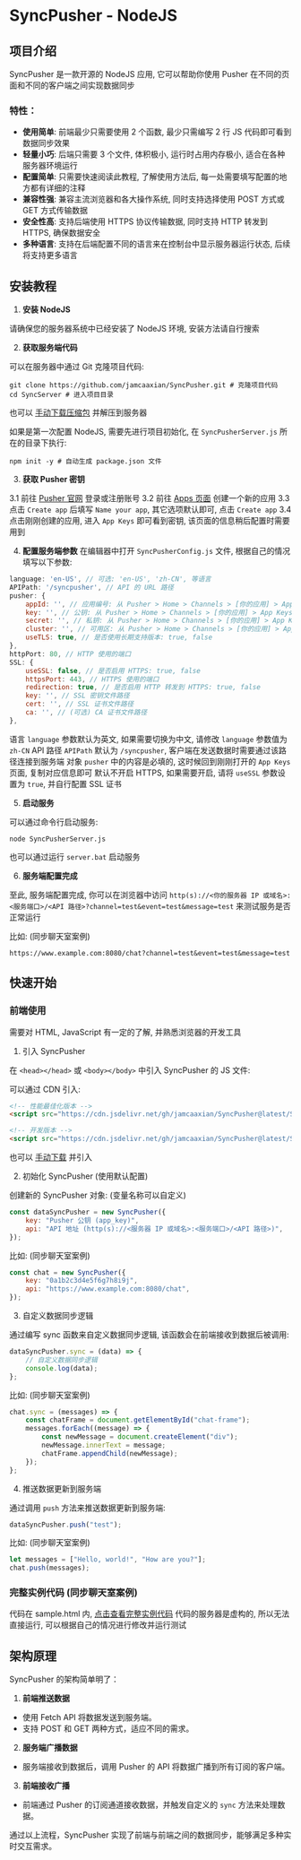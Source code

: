 # SyncPusher - NodeJS

## 项目介绍

SyncPusher 是一款开源的 NodeJS 应用, 它可以帮助你使用 Pusher 在不同的页面和不同的客户端之间实现数据同步

### 特性：

- **使用简单**: 前端最少只需要使用 2 个函数, 最少只需编写 2 行 JS 代码即可看到数据同步效果
- **轻量小巧**: 后端只需要 3 个文件, 体积极小, 运行时占用内存极小, 适合在各种服务器环境运行
- **配置简单**: 只需要快速阅读此教程, 了解使用方法后, 每一处需要填写配置的地方都有详细的注释
- **兼容性强**: 兼容主流浏览器和各大操作系统, 同时支持选择使用 POST 方式或 GET 方式传输数据
- **安全性高**: 支持后端使用 HTTPS 协议传输数据, 同时支持 HTTP 转发到 HTTPS, 确保数据安全
- **多种语言**: 支持在后端配置不同的语言来在控制台中显示服务器运行状态, 后续将支持更多语言

## 安装教程

1. **安装 NodeJS**

请确保您的服务器系统中已经安装了 NodeJS 环境, 安装方法请自行搜索

2. **获取服务端代码**

可以在服务器中通过 Git 克隆项目代码:
```CLI (CMD | PowerShell | Bash)
git clone https://github.com/jamcaaxian/SyncPusher.git # 克隆项目代码
cd SyncServer # 进入项目目录
```

也可以 [手动下载压缩包](https://github.com/jamcaaxian/SyncPusher/archive/master.zip) 并解压到服务器

如果是第一次配置 NodeJS, 需要先进行项目初始化, 在 `SyncPusherServer.js` 所在的目录下执行:
```CLI (CMD | PowerShell | Bash)
npm init -y # 自动生成 package.json 文件
```

3. **获取 Pusher 密钥**

3.1 前往 [Pusher 官网](https://pusher.com/) 登录或注册账号
3.2 前往 [Apps 页面](https://dashboard.pusher.com/apps) 创建一个新的应用
3.3 点击 `Create app` 后填写 `Name your app`, 其它选项默认即可, 点击 `Create app`
3.4 点击刚刚创建的应用, 进入 `App Keys` 即可看到密钥, 该页面的信息稍后配置时需要用到

4. **配置服务端参数**
在编辑器中打开 `SyncPusherConfig.js` 文件, 根据自己的情况填写以下参数:
```SyncPusherConfig.js
language: 'en-US', // 可选: 'en-US', 'zh-CN', 等语言
APIPath: '/syncpusher', // API 的 URL 路径
pusher: {
    appId: '', // 应用编号: 从 Pusher > Home > Channels > [你的应用] > App Keys > app_id 获取
    key: '', // 公钥: 从 Pusher > Home > Channels > [你的应用] > App Keys > key 获取
    secret: '', // 私钥: 从 Pusher > Home > Channels > [你的应用] > App Keys > secret 获取
    cluster: '', // 可用区: 从 Pusher > Home > Channels > [你的应用] > App Keys > cluster 获取
    useTLS: true, // 是否使用长期支持版本: true, false
},
httpPort: 80, // HTTP 使用的端口
SSL: {
    useSSL: false, // 是否启用 HTTPS: true, false
    httpsPort: 443, // HTTPS 使用的端口
    redirection: true, // 是否启用 HTTP 转发到 HTTPS: true, false
    key: '', // SSL 密钥文件路径
    cert: '', // SSL 证书文件路径
    ca: '', // (可选) CA 证书文件路径
},
```

语言 `language` 参数默认为英文, 如果需要切换为中文, 请修改 `language` 参数值为 `zh-CN`
API 路径 `APIPath` 默认为 `/syncpusher`, 客户端在发送数据时需要通过该路径连接到服务端
对象 `pusher` 中的内容是必填的, 这时候回到刚刚打开的 `App Keys` 页面, 复制对应信息即可
默认不开启 HTTPS, 如果需要开启, 请将 `useSSL` 参数设置为 `true`, 并自行配置 SSL 证书

5. **启动服务**

可以通过命令行启动服务:
```CLI (CMD | PowerShell | Bash)
node SyncPusherServer.js
```

也可以通过运行 `server.bat` 启动服务

6. **服务端配置完成**

至此, 服务端配置完成, 你可以在浏览器中访问
    `http(s)://<你的服务器 IP 或域名>:<服务端口>/<API 路径>?channel=test&event=test&message=test`
来测试服务是否正常运行

比如: (同步聊天室案例)
```browser
https://www.example.com:8080/chat?channel=test&event=test&message=test
```

## 快速开始

### 前端使用

需要对 HTML, JavaScript 有一定的了解, 并熟悉浏览器的开发工具

1. 引入 SyncPusher

在 `<head></head>` 或 `<body></body>` 中引入 SyncPusher 的 JS 文件:

可以通过 CDN 引入:
```html
<!-- 性能最佳化版本 -->
<script src="https://cdn.jsdelivr.net/gh/jamcaaxian/SyncPusher@latest/SyncClient/syncpusher.min.js"></script>
```
```html
<!-- 开发版本 -->
<script src="https://cdn.jsdelivr.net/gh/jamcaaxian/SyncPusher@latest/SyncClient/syncpusher.js"></script>
```

也可以 [手动下载](https://github.com/jamcaaxian/SyncPusher/releases) 并引入

2. 初始化 SyncPusher (使用默认配置)

创建新的 SyncPusher 对象: (变量名称可以自定义)
```javascript
const dataSyncPusher = new SyncPusher({
    key: "Pusher 公钥 (app_key)",
    api: "API 地址 (http(s)://<服务器 IP 或域名>:<服务端口>/<API 路径>)",
});
```

比如: (同步聊天室案例)
```javascript
const chat = new SyncPusher({
    key: "0a1b2c3d4e5f6g7h8i9j",
    api: "https://www.example.com:8080/chat",
});
```

3. 自定义数据同步逻辑

通过编写 sync 函数来自定义数据同步逻辑, 该函数会在前端接收到数据后被调用:
```javascript
dataSyncPusher.sync = (data) => {
    // 自定义数据同步逻辑
    console.log(data);
};
```

比如: (同步聊天室案例)
```javascript
chat.sync = (messages) => {
    const chatFrame = document.getElementById("chat-frame");
    messages.forEach((message) => {
        const newMessage = document.createElement("div");
        newMessage.innerText = message;
        chatFrame.appendChild(newMessage);
    });
};
```

4. 推送数据更新到服务端

通过调用 `push` 方法来推送数据更新到服务端:
```javascript
dataSyncPusher.push("test");
```

比如: (同步聊天室案例)
```javascript
let messages = ["Hello, world!", "How are you?"];
chat.push(messages);
```

### 完整实例代码 (同步聊天室案例)

代码在 sample.html 内, [点击查看完整实例代码](https://github.com/jamcaaxian/SyncPusher/sample.html)
代码的服务器是虚构的, 所以无法直接运行, 可以根据自己的情况进行修改并运行测试

## 架构原理

SyncPusher 的架构简单明了：

1. **前端推送数据**

- 使用 Fetch API 将数据发送到服务端。
- 支持 POST 和 GET 两种方式，适应不同的需求。

2. **服务端广播数据**

- 服务端接收到数据后，调用 Pusher 的 API 将数据广播到所有订阅的客户端。

3. **前端接收广播**

- 前端通过 Pusher 的订阅通道接收数据，并触发自定义的 `sync` 方法来处理数据。

通过以上流程，SyncPusher 实现了前端与前端之间的数据同步，能够满足多种实时交互需求。